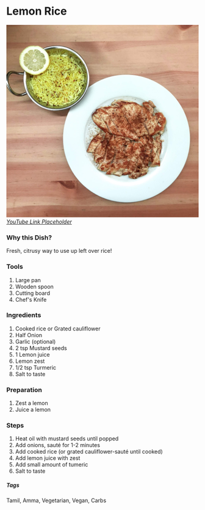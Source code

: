 # Lemon Rice
![Lemon Rice](lemon-rice.jpg)
[*YouTube Link Placeholder*]()

### Why this Dish?
Fresh, citrusy way to use up left over rice!

### Tools
1. Large pan
1. Wooden spoon
1. Cutting board
1. Chef's Knife

### Ingredients
1. Cooked rice or Grated cauliflower
1. Half Onion 
1. Garlic (optional)
1. 2 tsp Mustard seeds 
1. 1 Lemon juice
1. Lemon zest
1. 1/2 tsp Turmeric 
1. Salt to taste 

### Preparation
1. Zest a lemon
1. Juice a lemon

### Steps
1. Heat oil with mustard seeds until popped
1. Add onions, sauté for 1-2 minutes
1. Add cooked rice (or grated cauliflower-sauté until cooked)
1. Add lemon juice with zest
1. Add small amount of tumeric
1. Salt to taste 

##### Tags
Tamil, Amma, Vegetarian, Vegan, Carbs